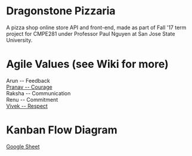 # Dragonstone Pizzaria
A pizza shop online store API and front-end, made as part of Fall '17 term project for CMPE281 under Professor Paul Nguyen at San Jose State University.

  
# Agile Values (see Wiki for more)
Arun 	-- Feedback  
[Pranav -- Courage](https://github.com/nguyensjsu/cmpe281-brogrammers/wiki/Agile-Core-Value-Courage)  
Raksha 	-- Communication  
Renu 	-- Commitment  
[Vivek 	-- Respect](https://github.com/nguyensjsu/cmpe281-brogrammers/wiki/Agile-Core-Value-Respect)

  
# Kanban Flow Diagram
[Google Sheet](https://docs.google.com/spreadsheets/d/1tjzxWAlYaej3zB1PyV0gQtKUqj9LLXnQ6AwsjMwqWHs/edit?ts=59c6b449#gid=2)
